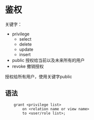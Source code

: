 # 鉴权

关键字：
- privilege
  - select
  - delete
  - update
  - insert
- public 授权给当前以及未来所有的用户
- revoke 撤销授权

<note>
授权给所有用户，使用关键字<emphasis><control>public</control></emphasis>
</note>

## 语法

```PLSQL
    grant <privilege list>
        on <relation name or view name>
        to <user/role list>;
```

